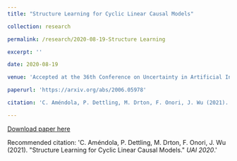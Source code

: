 ```yaml
---
title: "Structure Learning for Cyclic Linear Causal Models"

collection: research

permalink: /research/2020-08-19-Structure Learning

excerpt: ''

date: 2020-08-19

venue: 'Accepted at the 36th Conference on Uncertainty in Artificial Intelligence (UAI) 2020'

paperurl: 'https://arxiv.org/abs/2006.05978'

citation: 'C. Améndola, P. Dettling, M. Drton, F. Onori, J. Wu (2021). &quot;Structure Learning for Cyclic Linear Causal Models.&quot; <i>UAI 2020</i>.'

---
```


[Download paper here](https://arxiv.org/pdf/2006.05978.pdf)

Recommended citation: 'C. Améndola, P. Dettling, M. Drton, F. Onori, J. Wu (2021). &quot;Structure Learning for Cyclic Linear Causal Models.&quot; <i>UAI 2020</i>.'
